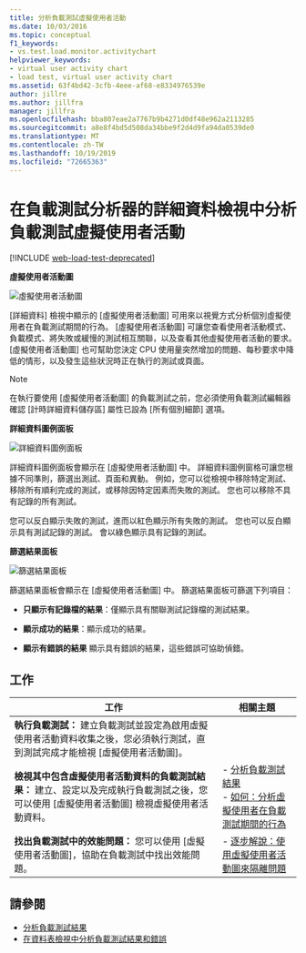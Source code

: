 ```yaml
---
title: 分析負載測試虛擬使用者活動
ms.date: 10/03/2016
ms.topic: conceptual
f1_keywords:
- vs.test.load.monitor.activitychart
helpviewer_keywords:
- virtual user activity chart
- load test, virtual user activity chart
ms.assetid: 63f4bd42-3cfb-4eee-af68-e8334976539e
author: jillre
ms.author: jillfra
manager: jillfra
ms.openlocfilehash: bba807eae2a7767b9b4271d0df48e962a2113285
ms.sourcegitcommit: a8e8f4bd5d508da34bbe9f2d4d9fa94da0539de0
ms.translationtype: MT
ms.contentlocale: zh-TW
ms.lasthandoff: 10/19/2019
ms.locfileid: "72665363"
---
```

# <a name="analyzing-load-test-virtual-user-activity-in-the-details-view-of-the-load-test-analyzer"></a>在負載測試分析器的詳細資料檢視中分析負載測試虛擬使用者活動

[!INCLUDE [web-load-test-deprecated](includes/web-load-test-deprecated.md)]

**虛擬使用者活動圖**

![虛擬使用者活動圖](../test/media/virtual_actchart.png)

[詳細資料] 檢視中顯示的 [虛擬使用者活動圖] 可用來以視覺方式分析個別虛擬使用者在負載測試期間的行為。 [虛擬使用者活動圖] 可讓您查看使用者活動模式、負載模式、將失敗或緩慢的測試相互關聯，以及查看其他虛擬使用者活動的要求。 [虛擬使用者活動圖] 也可幫助您決定 CPU 使用量突然增加的問題、每秒要求中降低的情形，以及發生這些狀況時正在執行的測試或頁面。

> [!NOTE]
> 在執行要使用 [虛擬使用者活動圖] 的負載測試之前，您必須使用負載測試編輯器確認 [計時詳細資料儲存區] 屬性已設為 [所有個別細節] 選項。

**詳細資料圖例面板**

![詳細資料圖例面板](../test/media/ltest_detailslegend.png)

詳細資料圖例面板會顯示在 [虛擬使用者活動圖] 中。 詳細資料圖例窗格可讓您根據不同準則，篩選出測試、頁面和異動。 例如，您可以從檢視中移除特定測試、移除所有順利完成的測試，或移除因特定因素而失敗的測試。 您也可以移除不具有記錄的所有測試。

您可以反白顯示失敗的測試，進而以紅色顯示所有失敗的測試。 您也可以反白顯示具有測試記錄的測試。 會以綠色顯示具有記錄的測試。

**篩選結果面板**

![篩選結果面板](../test/media/ltest_filterresults.png)

篩選結果面板會顯示在 [虛擬使用者活動圖] 中。 篩選結果面板可篩選下列項目：

- **只顯示有記錄檔的結果**：僅顯示具有關聯測試記錄檔的測試結果。

- **顯示成功的結果**：顯示成功的結果。

- **顯示有錯誤的結果** 顯示具有錯誤的結果，這些錯誤可協助偵錯。

## <a name="tasks"></a>工作

|工作|相關主題|
|-|-|
|**執行負載測試：** 建立負載測試並設定為啟用虛擬使用者活動資料收集之後，您必須執行測試，直到測試完成才能檢視 [虛擬使用者活動圖]。||
|**檢視其中包含虛擬使用者活動資料的負載測試結果：** 建立、設定以及完成執行負載測試之後，您可以使用 [虛擬使用者活動圖] 檢視虛擬使用者活動資料。|-   [分析負載測試結果](../test/analyze-load-test-results-using-the-load-test-analyzer.md)<br />-   [如何：分析虛擬使用者在負載測試期間的行為](../test/how-to-analyze-virtual-user-activity-during-a-load-test.md)|
|**找出負載測試中的效能問題：** 您可以使用 [虛擬使用者活動圖]，協助在負載測試中找出效能問題。|-   [逐步解說：使用虛擬使用者活動圖來隔離問題](../test/walkthrough-use-the-virtual-user-activity-chart-to-isolate-issues.md)|

## <a name="see-also"></a>請參閱

- [分析負載測試結果](../test/analyze-load-test-results-using-the-load-test-analyzer.md)
- [在資料表檢視中分析負載測試結果和錯誤](../test/analyze-load-test-results-and-errors-in-the-tables-view.md)